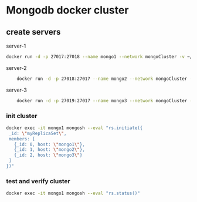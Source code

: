 # Mongodb docker cluster

## create servers

server-1

```bash
docker run -d -p 27017:27018 --name mongo1 --network mongoCluster -v ~/docker-data/mongo1:/data/db --restart always mongo mongod --replSet myReplicaSet --bind_ip localhost,mongo1
```

server-2

```bash
    docker run -d -p 27018:27017 --name mongo2 --network mongoCluster -v ~/docker-data/mongo2:/data/db --restart always mongo mongod --replSet myReplicaSet --bind_ip localhost,mongo2
```

server-3

```bash
    docker run -d -p 27019:27017 --name mongo3 --network mongoCluster -v ~/docker-data/mongo3:/data/db --restart always mongo mongod --replSet myReplicaSet --bind_ip localhost,mongo3
```

### init cluster

```bash
docker exec -it mongo1 mongosh --eval "rs.initiate({
 _id: \"myReplicaSet\",
 members: [
   {_id: 0, host: \"mongo1\"},
   {_id: 1, host: \"mongo2\"},
   {_id: 2, host: \"mongo3\"}
 ]
})"
```

### test and verify cluster

```bash
docker exec -it mongo1 mongosh --eval "rs.status()"
```
